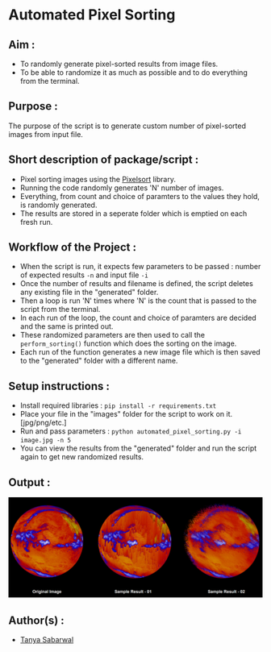 # Automated Pixel Sorting

## Aim :

- To randomly generate pixel-sorted results from image files.
- To be able to randomize it as much as possible and to do everything from the terminal.

## Purpose :

The purpose of the script is to generate custom number of pixel-sorted images from input file.

## Short description of package/script :

- Pixel sorting images using the [Pixelsort](https://github.com/satyarth/pixelsort) library.
- Running the code randomly generates 'N' number of images.
- Everything, from count and choice of paramters to the values they hold, is randomly generated.
- The results are stored in a seperate folder which is emptied on each fresh run.

## Workflow of the Project :

- When the script is run, it expects few parameters to be passed : number of expected results ```-n``` and input file ```-i```
- Once the number of results and filename is defined, the script deletes any existing file in the "generated" folder.
- Then a loop is run 'N' times where 'N' is the count that is passed to the script from the terminal.
- In each run of the loop, the count and choice of paramters are decided and the same is printed out.
- These randomized parameters are then used to call the ```perform_sorting()``` function which does the sorting on the image.
- Each run of the function generates a new image file which is then saved to the "generated" folder with a different name.

## Setup instructions :

- Install required libraries : ```pip install -r requirements.txt```
- Place your file in the "images" folder for the script to work on it. [jpg/png/etc.]
- Run and pass parameters : ```python automated_pixel_sorting.py -i image.jpg -n 5```
- You can view the results from the "generated" folder and run the script again to get new randomized results.

## Output :

![Sample Results](./images/markdown.png)

## Author(s) :

- [Tanya Sabarwal](https://github.com/Tanya-18)
